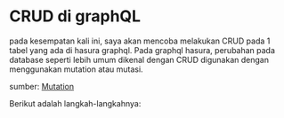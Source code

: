 # CRUD di graphQL

pada kesempatan kali ini, saya akan mencoba melakukan CRUD pada 1 tabel yang ada di hasura graphql. Pada graphql hasura, perubahan pada database seperti lebih umum dikenal dengan CRUD digunakan dengan menggunakan mutation atau mutasi.

sumber: [Mutation](https://hasura.io/docs/latest/mutations/overview/)

Berikut adalah langkah-langkahnya:

